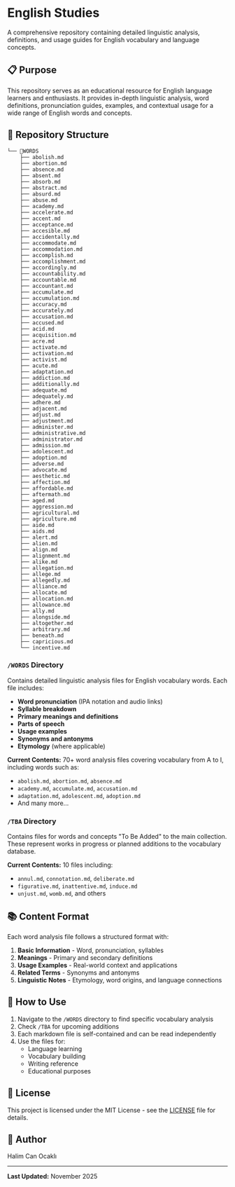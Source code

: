 # English Studies

A comprehensive repository containing detailed linguistic analysis, definitions, and usage guides for English vocabulary and language concepts.

## 📋 Purpose

This repository serves as an educational resource for English language learners and enthusiasts. It provides in-depth linguistic analysis, word definitions, pronunciation guides, examples, and contextual usage for a wide range of English words and concepts.

## 📁 Repository Structure

```
└── 📁WORDS
    ├── abolish.md
    ├── abortion.md
    ├── absence.md
    ├── absent.md
    ├── absorb.md
    ├── abstract.md
    ├── absurd.md
    ├── abuse.md
    ├── academy.md
    ├── accelerate.md
    ├── accent.md
    ├── acceptance.md
    ├── accesible.md
    ├── accidentally.md
    ├── accommodate.md
    ├── accommodation.md
    ├── accomplish.md
    ├── accomplishment.md
    ├── accordingly.md
    ├── accountability.md
    ├── accountable.md
    ├── accountant.md
    ├── accumulate.md
    ├── accumulation.md
    ├── accuracy.md
    ├── accurately.md
    ├── accusation.md
    ├── accused.md
    ├── acid.md
    ├── acquisition.md
    ├── acre.md
    ├── activate.md
    ├── activation.md
    ├── activist.md
    ├── acute.md
    ├── adaptation.md
    ├── addiction.md
    ├── additionally.md
    ├── adequate.md
    ├── adequately.md
    ├── adhere.md
    ├── adjacent.md
    ├── adjust.md
    ├── adjustment.md
    ├── administer.md
    ├── administrative.md
    ├── administrator.md
    ├── admission.md
    ├── adolescent.md
    ├── adoption.md
    ├── adverse.md
    ├── advocate.md
    ├── aesthetic.md
    ├── affection.md
    ├── affordable.md
    ├── aftermath.md
    ├── aged.md
    ├── aggression.md
    ├── agricultural.md
    ├── agriculture.md
    ├── aide.md
    ├── aids.md
    ├── alert.md
    ├── alien.md
    ├── align.md
    ├── alignment.md
    ├── alike.md
    ├── allegation.md
    ├── allege.md
    ├── allegedly.md
    ├── alliance.md
    ├── allocate.md
    ├── allocation.md
    ├── allowance.md
    ├── ally.md
    ├── alongside.md
    ├── altogether.md
    ├── arbitrary.md
    ├── beneath.md
    ├── capricious.md
    └── incentive.md
```

### `/WORDS` Directory

Contains detailed linguistic analysis files for English vocabulary words. Each file includes:

- **Word pronunciation** (IPA notation and audio links)
- **Syllable breakdown**
- **Primary meanings and definitions**
- **Parts of speech**
- **Usage examples**
- **Synonyms and antonyms**
- **Etymology** (where applicable)

**Current Contents:** 70+ word analysis files covering vocabulary from A to I, including words such as:

- `abolish.md`, `abortion.md`, `absence.md`
- `academy.md`, `accumulate.md`, `accusation.md`
- `adaptation.md`, `adolescent.md`, `adoption.md`
- And many more...

### `/TBA` Directory

Contains files for words and concepts "To Be Added" to the main collection. These represent works in progress or planned additions to the vocabulary database.

**Current Contents:** 10 files including:

- `annul.md`, `connotation.md`, `deliberate.md`
- `figurative.md`, `inattentive.md`, `induce.md`
- `unjust.md`, `womb.md`, and others

## 📚 Content Format

Each word analysis file follows a structured format with:

1. **Basic Information** - Word, pronunciation, syllables
2. **Meanings** - Primary and secondary definitions
3. **Usage Examples** - Real-world context and applications
4. **Related Terms** - Synonyms and antonyms
5. **Linguistic Notes** - Etymology, word origins, and language connections

## 📖 How to Use

1. Navigate to the `/WORDS` directory to find specific vocabulary analysis
2. Check `/TBA` for upcoming additions
3. Each markdown file is self-contained and can be read independently
4. Use the files for:
   - Language learning
   - Vocabulary building
   - Writing reference
   - Educational purposes

## 📝 License

This project is licensed under the MIT License - see the [LICENSE](LICENSE) file for details.

## 👤 Author

Halim Can Ocaklı

---

**Last Updated:** November 2025
